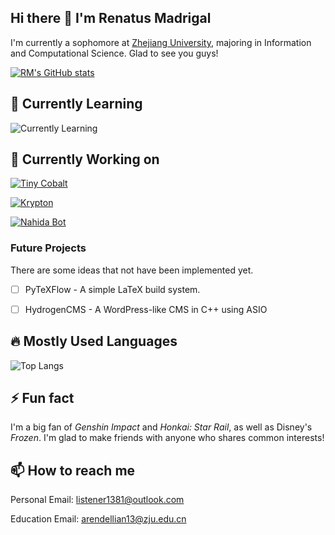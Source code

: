 ## Hi there 👋 I'm Renatus Madrigal

<!--
**AI1379/AI1379** is a ✨ _special_ ✨ repository because its `README.md` (this file) appears on your GitHub profile.

Here are some ideas to get you started:

- 🔭 I’m currently working on ...
- 🌱 I’m currently learning ...
- 👯 I’m looking to collaborate on ...
- 🤔 I’m looking for help with ...
- 💬 Ask me about ...
- 📫 How to reach me: ...
- 😄 Pronouns: ...
- ⚡ Fun fact: ...
-->

I'm currently a sophomore at [Zhejiang University](https://www.zju.edu.cn), majoring in Information and Computational Science. Glad to see you guys!

[![RM's GitHub stats](https://github-readme-stats.vercel.app/api?username=AI1379&count_private=true)](https://github.com/AI1379)

## 🌱 Currently Learning

![Currently Learning](https://skillicons.dev/icons?i=cpp,rust,unity,typescript)

## 🔭 Currently Working on

[![Tiny Cobalt](https://github-readme-stats.vercel.app/api/pin/?username=AI1379&repo=tiny-cobalt)](https://github.com/AI1379/tiny-cobalt)

[![Krypton](https://github-readme-stats.vercel.app/api/pin/?username=The-Cobalt-Develop-Team&repo=krypton)](https://github.com/The-Cobalt-Develop-Team/krypton)

[![Nahida Bot](https://github-readme-stats.vercel.app/api/pin/?username=AI1379&repo=nahida-bot)](https://github.com/AI1379/nahida-bot)

### Future Projects

There are some ideas that not have been implemented yet.

- [ ] PyTeXFlow - A simple LaTeX build system.

- [ ] HydrogenCMS - A WordPress-like CMS in C++ using ASIO

## 🔥 Mostly Used Languages

![Top Langs](https://github-readme-stats.vercel.app/api/top-langs/?username=AI1379)

## ⚡ Fun fact

I'm a big fan of *Genshin Impact* and *Honkai: Star Rail*, as well as Disney's *Frozen*. I'm glad to make friends with anyone who shares common interests!

## 📫 How to reach me

Personal Email: [listener1381@outlook.com](mailto:listener1381@outlook.com)

Education Email: [arendellian13@zju.edu.cn](mailto:arendellian13@zju.edu.cn)
